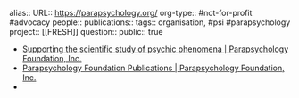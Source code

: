 alias::
URL:: https://parapsychology.org/
org-type:: #not-for-profit #advocacy 
people::
publications:: 
tags:: organisation, #psi #parapsychology 
project:: [[FRESH]] 
question::
public:: true

- [Supporting the scientific study of psychic phenomena | Parapsychology Foundation, Inc.](https://parapsychology.org/)
- [Parapsychology Foundation Publications | Parapsychology Foundation, Inc.](https://parapsychology.org/parapsychology-foundation-publications/)
-